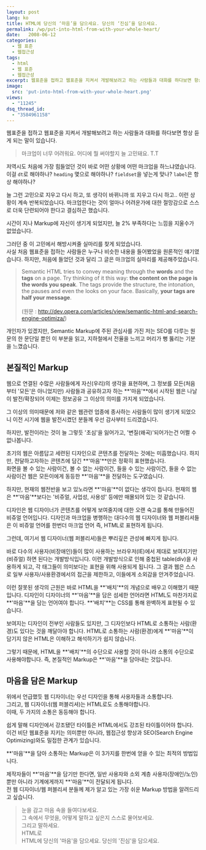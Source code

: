 ```yaml
---
layout: post
lang: ko
title: HTML에 당신의 ‘마음’을 담으세요. 당신의 ‘진심’을 담으세요.
permalink: /wp/put-into-html-from-with-your-whole-heart/
date:   2008-06-12
categories:
  - 웹 표준
  - 웹접근성
tags:
  - html
  - 웹 표준
  - 웹접근성
excerpt: 웹표준을 접하고 웹표준을 지켜서 개발해보려고 하는 사람들과 대화를 하다보면 항상 듣게 되는 말이 있습니다. 마크업이 너무 어려워요. 어디에 뭘 써야할지 늘 고민돼요. T.T 저역시도 처음에 가장 힘들었던 것이 바로 어떤 상황에 어떤 마크업을 하느냐였습니다. 이걸 dt로 해야하나? heading 몇으로 해야하나? fieldset을 넣는게 맞나? label은 항상 해야하나?…. 늘 그런 고민으로 지우고 다시 하고, 또 생각이 바뀌니까 또 지우고 다시 하고.. 이런 상황이 계속 반복되었습니다. 마크업한다는 것이 얼마나 어려운가에 대한 절망감으로 스스로 더욱 단련되어야 한다고 결심하곤 했습니다. 시간이 지나 Markup에 자신이 생기게 되었지만, 늘 2% 부족하다는 느낌을 [...]
image:
  src: 'put-into-html-from-with-your-whole-heart.png'
views:
  - "11245"
dsq_thread_id:
  - "3584961158"
---
```


웹표준을 접하고 웹표준을 지켜서 개발해보려고 하는 사람들과 대화를 하다보면 항상 듣게 되는 말이 있습니다.

> 마크업이 너무 어려워요. 어디에 뭘 써야할지 늘 고민돼요. T.T

저역시도 처음에 가장 힘들었던 것이 바로 어떤 상황에 어떤 마크업을 하느냐였습니다.  
이걸 `dt`로 해야하나? `heading` 몇으로 해야하나? `fieldset`을 넣는게 맞나? `label`은 항상 해야하나?

늘 그런 고민으로 지우고 다시 하고, 또 생각이 바뀌니까 또 지우고 다시 하고.. 이런 상황이 계속 반복되었습니다. 마크업한다는 것이 얼마나 어려운가에 대한 절망감으로 스스로 더욱 단련되어야 한다고 결심하곤 했습니다.

시간이 지나 Markup에 자신이 생기게 되었지만, 늘 2% 부족하다는 느낌을 지울수가 없었습니다.

그러던 중 이 고민에서 해방시켜줄 실마리를 찾게 되었습니다.  
사실 처음 웹표준을 접하는 사람들은 누구나 비슷한 내용을 들어봤었을 원론적인 얘기였습니다. 하지만, 처음에 들었던 것과 달리 그 글은 마크업의 실마리를 제공해주었습니다.

> Semantic HTML tries to convey meaning through the **words** and the **tags** on a page. Try thinking of it this way: **the content on the page is the words you speak**. The tags provide the structure, the intonation, the pauses and even the looks on your face. Basically, **your tags are half your message**.<br><br>
> (원문 : <http://dev.opera.com/articles/view/semantic-html-and-search-engine-optimiza/>)

개인차가 있겠지만, Semantic Markup에 주된 관심사를 가진 저는 SEO를 다루는 원문의 한 문단일 뿐인 이 부분을 읽고, 지하철에서 전율을 느끼고 머리가 뻥 뚫리는 기분을 느꼈습니다.

## 본질적인 Markup

웹으로 연결된 수많은 사람들에게 자신(우리)의 생각을 표현하며, 그 정보를 모든(처음부터 '모든'은 아니었지만) 사람들과 공유하고자 하는 **'마음'**에서 시작된 웹은 나날이 발전/확장되어 이제는 정보공유 그 이상의 의미를 가지게 되었습니다.
  
그 이상의 의미때문에 저와 같은 웹관련 업종에 종사하는 사람들이 많이 생기게 되었으니 이전 시기에 웹을 발전시켰던 분들께 우선 감사부터 드리겠습니다.
  
하지만, 발전이라는 것이 늘 그렇듯 '초심'을 잃어가고, '변질(왜곡)'되어가는건 어쩔 수 없나봅니다.

초기의 웹은 아름답고 세련된 디자인으로 콘텐츠를 전달하는 것에는 미흡했습니다. 하지만, 전달하고자하는 콘텐츠에 담긴 **'마음'**만은 정확히 표현했습니다.  
화면을 볼 수 있는 사람이건, 볼 수 없는 사람이건, 들을 수 있는 사람이건, 들을 수 없는 사람이건 웹은 모든이에게 동등한 **'마음'**을 전달하는 도구였습니다.

하지만, 현재의 웹전반을 보고 있노라면 **'마음'**이 없다는 생각이 듭니다. 현재의 웹은 **'마음'**보다는 '비쥬얼, 사업성, 사용성' 등에만 매몰되어 있는 것 같습니다.

디자인은 웹 디자이너가 콘텐츠를 어떻게 보여줄지에 대한 오랜 숙고를 통해 만들어진 비쥬얼 언어입니다. 디자인과 마크업을 병행하는 대다수의 웹 디자이너와 웹 퍼블리셔들은 이 비쥬얼 언어를 한번더 마크업 언어 즉, HTML로 표현하게 됩니다.

그런데, 여기서 웹 디자이너(웹 퍼블리셔)들은 뿌리깊은 관성에 빠지게 됩니다.

바로 다수의 사용자(비장애인)들이 많이 사용하는 브라우저(IE)에서 제대로 보여지기만(비쥬얼) 하면 된다는 개발방식입니다. 이런 개발방식으로 인해 중첩된 table(div)을 사용하게 되고, 각 태그들이 의미보다는 표현을 위해 사용되게 됩니다. 그 결과 웹은 스스로 일부 사용자/사용환경에서의 접근을 제한하고, 이들에게 소외감을 안겨주었습니다.

이런 잘못된 생각의 근원은 바로 HTML을 **'배치'**의 개념으로 배우고 이해했기 때문입니다. 디자인이 디자이너의 **'마음'**을 담은 섬세한 언어라면 HTML도 마찬가지로 **'마음'**을 담는 언어여야 합니다. **'배치'**는 CSS를 통해 완벽하게 표현될 수 있습니다.

보여지는 디자인이 전부인 사람들도 있지만, 그 디자인보다 HTML로 소통하는 사람(환경)도 있다는 것을 깨달아야 합니다. HTML로 소통하는 사람(환경)에게 **'마음'**이 담기지 않은 HTML은 이해하고 해석하기가 쉽지 않습니다.

그렇기 때문에, HTML을 **'배치'**의 수단으로 사용할 것이 아니라 소통의 수단으로 사용해야합니다. 즉, 본질적인 Markup은 **'마음'**을 담아내는 것입니다.

## 마음을 담은 Markup

위에서 언급했듯 웹 디자이너는 우선 디자인을 통해 사용자들과 소통합니다.  
그리고, 웹 디자이너(웹 퍼블리셔)는 HTML로도 소통해야합니다.  
이때, 두 가지의 소통은 동등해야 합니다.
  
쉽게 말해 디자인에서 강조됐던 타이틀은 HTML에서도 강조된 타이틀이어야 합니다.  
이건 비단 웹표준을 지키는 의미뿐만 아니라, 웹접근성 향상과 SEO(Search Engine Optimizing)와도 밀접한 관계가 있습니다.
  
**'마음'**을 담아 소통하는 Markup은 이 3가지를 한번에 얻을 수 있는 최적의 방법입니다.
  
제작자들이 **'마음'**을 담기만 한다면, 일반 사용자와 소외 계층 사용자(장애인/노인) 뿐만 아니라 기계에게까지 **'마음'**이 전달되게 됩니다.  
전 웹 디자이너/웹 퍼블리셔 분들께 제가 알고 있는 가장 쉬운 Markup 방법을 알려드리고 싶습니다.

> 눈을 감고 마음 속을 들여다보세요.  
> 그 속에서 무엇을, 어떻게 말하고 싶은지 스스로 물어보세요.  
> 그리고 말하세요.  
> HTML로  
> HTML에 당신의 '마음'을 담으세요. 당신의 '진심'을 담으세요.
